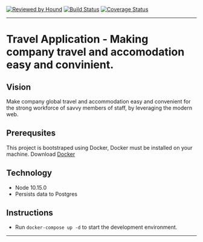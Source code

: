 [![Reviewed by Hound](https://img.shields.io/badge/ESLint%20Reviewed%20by%20-HoundCI-d16ef5)](https://houndci.com)
[![Build Status](https://travis-ci.com/King-Success/travel-application-backend.svg?branch=develop)](https://travis-ci.com/King-Success/travel-application-backend)
[![Coverage Status](https://coveralls.io/repos/github/King-Success/travel-application-backend/badge.svg?branch=develop)](https://coveralls.io/github/King-Success/travel-application-backend?branch=develop)

---

# Travel Application - Making company travel and accomodation easy and convinient.

## Vision

Make company global travel and accommodation easy and convenient for the strong workforce of savvy members of staff, by leveraging the modern web.

## Prerequsites

This project is bootstraped using Docker, Docker must be installed on your machine. Download [Docker](https://docs.docker.com/docker-for-windows/install/)

## Technology

- Node 10.15.0
- Persists data to Postgres

## Instructions

- Run `docker-compose up -d` to start the development environment.

---
